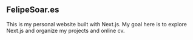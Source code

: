 ## FelipeSoar.es

This is my personal website built with Next.js. My goal here is to explore Next.js and organize my projects and online cv.
